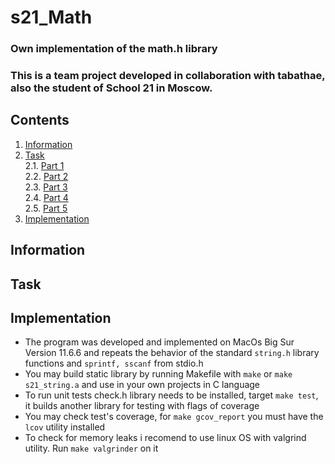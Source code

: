 # s21_Math

### Own implementation of the math.h library
### This is a team project developed in collaboration with tabathae, also the student of School 21 in Moscow.

## Contents

1. [Information](#information) 
2. [Task](#task) \
   2.1. [Part 1]()  \
   2.2. [Part 2]()  \
   2.3. [Part 3]()  \
   2.4. [Part 4]() \
   2.5. [Part 5]() 
3. [Implementation]() 

## Information



## Task

## Implementation

* The program was developed and implemented on MacOs Big Sur Version 11.6.6 and repeats the behavior of the standard `string.h` library functions and `sprintf, sscanf` from stdio.h
* You may build static library by running Makefile with `make` or `make s21_string.a` and use in your own projects in C language
* To run unit tests check.h library needs to be installed, target `make test`, it builds another library for testing with flags of coverage
* You may check test's coverage, for `make gcov_report` you must have the `lcov` utility installed
* To check for memory leaks i recomend to use linux OS with valgrind utility. Run `make valgrinder` on it


